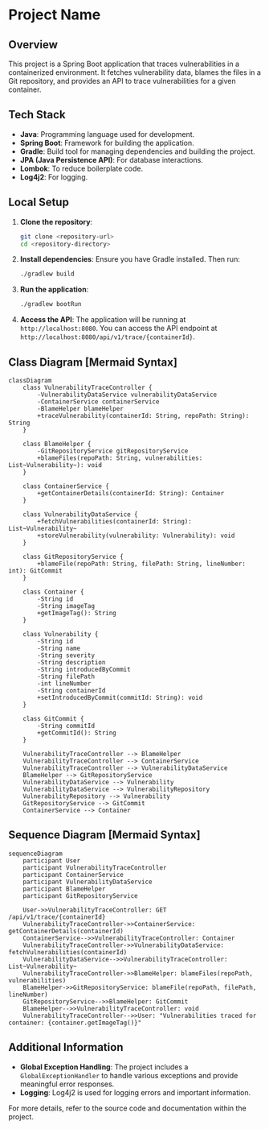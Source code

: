 # Project Name

## Overview
This project is a Spring Boot application that traces vulnerabilities in a containerized environment. It fetches vulnerability data, blames the files in a Git repository, and provides an API to trace vulnerabilities for a given container.

## Tech Stack
- **Java**: Programming language used for development.
- **Spring Boot**: Framework for building the application.
- **Gradle**: Build tool for managing dependencies and building the project.
- **JPA (Java Persistence API)**: For database interactions.
- **Lombok**: To reduce boilerplate code.
- **Log4j2**: For logging.

## Local Setup
1. **Clone the repository**:
    ```sh
    git clone <repository-url>
    cd <repository-directory>
    ```

2. **Install dependencies**:
   Ensure you have Gradle installed. Then run:
    ```sh
    ./gradlew build
    ```

3. **Run the application**:
    ```sh
    ./gradlew bootRun
    ```

4. **Access the API**:
   The application will be running at `http://localhost:8080`. You can access the API endpoint at `http://localhost:8080/api/v1/trace/{containerId}`.

## Class Diagram [Mermaid Syntax]
```mermaid
classDiagram
    class VulnerabilityTraceController {
        -VulnerabilityDataService vulnerabilityDataService
        -ContainerService containerService
        -BlameHelper blameHelper
        +traceVulnerability(containerId: String, repoPath: String): String
    }

    class BlameHelper {
        -GitRepositoryService gitRepositoryService
        +blameFiles(repoPath: String, vulnerabilities: List~Vulnerability~): void
    }

    class ContainerService {
        +getContainerDetails(containerId: String): Container
    }

    class VulnerabilityDataService {
        +fetchVulnerabilities(containerId: String): List~Vulnerability~
        +storeVulnerability(vulnerability: Vulnerability): void
    }

    class GitRepositoryService {
        +blameFile(repoPath: String, filePath: String, lineNumber: int): GitCommit
    }

    class Container {
        -String id
        -String imageTag
        +getImageTag(): String
    }

    class Vulnerability {
        -String id
        -String name
        -String severity
        -String description
        -String introducedByCommit
        -String filePath
        -int lineNumber
        -String containerId
        +setIntroducedByCommit(commitId: String): void
    }

    class GitCommit {
        -String commitId
        +getCommitId(): String
    }

    VulnerabilityTraceController --> BlameHelper
    VulnerabilityTraceController --> ContainerService
    VulnerabilityTraceController --> VulnerabilityDataService
    BlameHelper --> GitRepositoryService
    VulnerabilityDataService --> Vulnerability
    VulnerabilityDataService --> VulnerabilityRepository
    VulnerabilityRepository --> Vulnerability
    GitRepositoryService --> GitCommit
    ContainerService --> Container
```

## Sequence Diagram [Mermaid Syntax]
```mermaid
sequenceDiagram
    participant User
    participant VulnerabilityTraceController
    participant ContainerService
    participant VulnerabilityDataService
    participant BlameHelper
    participant GitRepositoryService

    User->>VulnerabilityTraceController: GET /api/v1/trace/{containerId}
    VulnerabilityTraceController->>ContainerService: getContainerDetails(containerId)
    ContainerService-->>VulnerabilityTraceController: Container
    VulnerabilityTraceController->>VulnerabilityDataService: fetchVulnerabilities(containerId)
    VulnerabilityDataService-->>VulnerabilityTraceController: List~Vulnerability~
    VulnerabilityTraceController->>BlameHelper: blameFiles(repoPath, vulnerabilities)
    BlameHelper->>GitRepositoryService: blameFile(repoPath, filePath, lineNumber)
    GitRepositoryService-->>BlameHelper: GitCommit
    BlameHelper-->>VulnerabilityTraceController: void
    VulnerabilityTraceController-->>User: "Vulnerabilities traced for container: {container.getImageTag()}"
```

## Additional Information
- **Global Exception Handling**: The project includes a `GlobalExceptionHandler` to handle various exceptions and provide meaningful error responses.
- **Logging**: Log4j2 is used for logging errors and important information.

For more details, refer to the source code and documentation within the project.